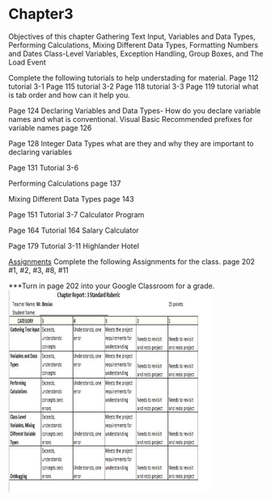 # Chapter3

Objectives of this chapter
Gathering Text Input, Variables and Data Types, Performing Calculations, Mixing Different Data Types, Formatting Numbers and Dates
Class-Level Variables, Exception Handling, Group Boxes, and The Load Event


Complete the following tutorials to help understading for material.
Page 112 tutorial 3-1
Page 115 tutorial 3-2
Page 118 tutorial 3-3
Page 119 tutorial what is tab order and how can it help you.

Page 124 Declaring Variables and Data Types- How do you declare variable names and what is conventional.
Visual Basic Recommended prefixes for variable names page 126

Page 128 Integer Data Types what are they and why they are important to declaring variables

Page 131 Tutorial 3-6 

Performing Calculations page 137

Mixing Different Data Types page 143 

Page 151 Tutorial 3-7 Calculator Program

Page 164 Tutorial 164 Salary Calculator

Page 179 Tutorial 3-11 Highlander Hotel

<u>Assignments</u>
Complete the following Assignments for the class.
page 202 #1, #2, #3, #8, #11

***Turn in page 202 into your Google Classroom for a grade.
<img src="VBChapter3.JPG" height="400" width="400">
